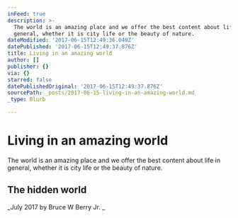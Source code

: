 ```yaml
---
inFeed: true
description: >-
  The world is an amazing place and we offer the best content about life in
  general, whether it is city life or the beauty of nature.
dateModified: '2017-06-15T12:49:36.049Z'
datePublished: '2017-06-15T12:49:37.876Z'
title: Living in an amazing world
author: []
publisher: {}
via: {}
starred: false
datePublishedOriginal: '2017-06-15T12:49:37.876Z'
sourcePath: _posts/2017-06-15-living-in-an-amazing-world.md
_type: Blurb

---
```

# Living in an amazing world

The world is an amazing place and we offer the best content about life in general, whether it is city life or the beauty of nature.

## The hidden world

_July 2017 by Bruce W Berry Jr. _